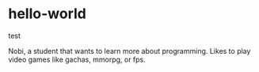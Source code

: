 # hello-world
test

Nobi, a student that wants to learn more about programming. Likes to play video games like gachas, mmorpg, or fps.
